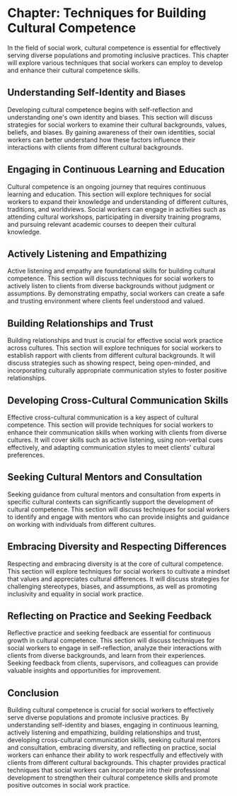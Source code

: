 Chapter: Techniques for Building Cultural Competence
====================================================

In the field of social work, cultural competence is essential for effectively serving diverse populations and promoting inclusive practices. This chapter will explore various techniques that social workers can employ to develop and enhance their cultural competence skills.

Understanding Self-Identity and Biases
--------------------------------------

Developing cultural competence begins with self-reflection and understanding one's own identity and biases. This section will discuss strategies for social workers to examine their cultural backgrounds, values, beliefs, and biases. By gaining awareness of their own identities, social workers can better understand how these factors influence their interactions with clients from different cultural backgrounds.

Engaging in Continuous Learning and Education
---------------------------------------------

Cultural competence is an ongoing journey that requires continuous learning and education. This section will explore techniques for social workers to expand their knowledge and understanding of different cultures, traditions, and worldviews. Social workers can engage in activities such as attending cultural workshops, participating in diversity training programs, and pursuing relevant academic courses to deepen their cultural knowledge.

Actively Listening and Empathizing
----------------------------------

Active listening and empathy are foundational skills for building cultural competence. This section will discuss techniques for social workers to actively listen to clients from diverse backgrounds without judgment or assumptions. By demonstrating empathy, social workers can create a safe and trusting environment where clients feel understood and valued.

Building Relationships and Trust
--------------------------------

Building relationships and trust is crucial for effective social work practice across cultures. This section will explore techniques for social workers to establish rapport with clients from different cultural backgrounds. It will discuss strategies such as showing respect, being open-minded, and incorporating culturally appropriate communication styles to foster positive relationships.

Developing Cross-Cultural Communication Skills
----------------------------------------------

Effective cross-cultural communication is a key aspect of cultural competence. This section will provide techniques for social workers to enhance their communication skills when working with clients from diverse cultures. It will cover skills such as active listening, using non-verbal cues effectively, and adapting communication styles to meet clients' cultural preferences.

Seeking Cultural Mentors and Consultation
-----------------------------------------

Seeking guidance from cultural mentors and consultation from experts in specific cultural contexts can significantly support the development of cultural competence. This section will discuss techniques for social workers to identify and engage with mentors who can provide insights and guidance on working with individuals from different cultures.

Embracing Diversity and Respecting Differences
----------------------------------------------

Respecting and embracing diversity is at the core of cultural competence. This section will explore techniques for social workers to cultivate a mindset that values and appreciates cultural differences. It will discuss strategies for challenging stereotypes, biases, and assumptions, as well as promoting inclusivity and equality in social work practice.

Reflecting on Practice and Seeking Feedback
-------------------------------------------

Reflective practice and seeking feedback are essential for continuous growth in cultural competence. This section will discuss techniques for social workers to engage in self-reflection, analyze their interactions with clients from diverse backgrounds, and learn from their experiences. Seeking feedback from clients, supervisors, and colleagues can provide valuable insights and opportunities for improvement.

Conclusion
----------

Building cultural competence is crucial for social workers to effectively serve diverse populations and promote inclusive practices. By understanding self-identity and biases, engaging in continuous learning, actively listening and empathizing, building relationships and trust, developing cross-cultural communication skills, seeking cultural mentors and consultation, embracing diversity, and reflecting on practice, social workers can enhance their ability to work respectfully and effectively with clients from different cultural backgrounds. This chapter provides practical techniques that social workers can incorporate into their professional development to strengthen their cultural competence skills and promote positive outcomes in social work practice.
